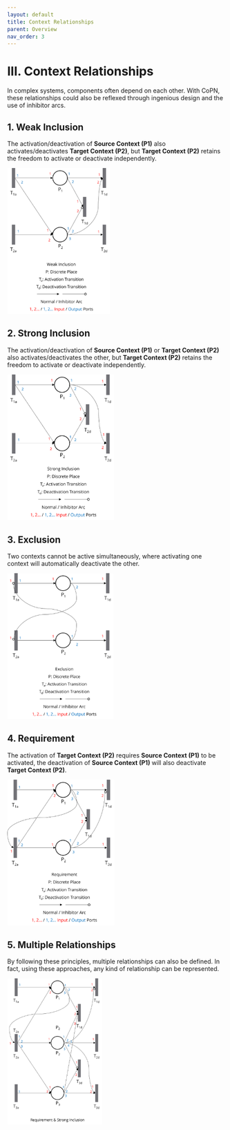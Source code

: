 ```yaml
---
layout: default
title: Context Relationships
parent: Overview
nav_order: 3
---
```


# III. Context Relationships

In complex systems, components often depend on each other. With CoPN, these relationships could also be reflexed through ingenious design and the use of inhibitor arcs.

## 1. Weak Inclusion

The activation/deactivation of **Source Context (P1)** also activates/deactivates **Target Context (P2)**, but **Target Context (P2)** retains the freedom to activate or deactivate independently.

<img src="../../assets/WeakInclusion.png" style="zoom: 33%;" />

## 2. Strong Inclusion

The activation/deactivation of **Source Context (P1)** or **Target Context (P2)** also activates/deactivates the other, but **Target Context (P2)** retains the freedom to activate or deactivate independently.

<img src="../../assets/StrongInclusion.png" style="zoom: 33%;" />

## 3. Exclusion

Two contexts cannot be active simultaneously, where activating one context will automatically deactivate the other.

<img src="../../assets/Exclusion.png" style="zoom: 33%;" />

## 4. Requirement

The activation of **Target Context (P2)** requires **Source Context (P1)** to be activated, the deactivation of **Source Context (P1)** will also deactivate **Target Context (P2)**.

<img src="../../assets/Requirement.png" style="zoom: 33%;" />

## 5. Multiple Relationships

By following these principles, multiple relationships can also be defined. In fact, using these approaches, any kind of relationship can be represented.

<img src="../../assets/RequirementAndStrongInclusion.png" style="zoom: 33%;" />

